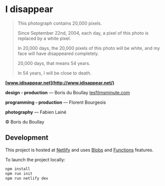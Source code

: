 # I disappear

> This photograph contains 20,000 pixels.
>
> Since September 22nd, 2004, each day, a pixel of this photo is replaced by a white pixel.
>
> In 20,000 days, the 20,000 pixels of this photo will be white, and my face will have disappeared completely.
>
> 20,000 days, that means 54 years.
>
> In 54 years, I will be close to death.

**[www.idisappear.net](http://www.idisappear.net/)**

**design - production** — Boris du Boullay [lesfilmsminute.com](https://lesfilmsminute.com)

**programming - production** — Florent Bourgeois

**photography** — Fabien Lainé

© Boris du Boullay

## Development

This project is hosted at [Netlify](https://www.netlify.com/) and uses [Blobs](https://docs.netlify.com/blobs/overview/) and [Functions](https://docs.netlify.com/functions/overview/) features.

To launch the project locally:

```sh
npm install
npm run init
npm run netlify dev
```
